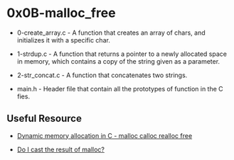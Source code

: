 # 0x0B-malloc_free

* 0-create_array.c - A function that creates an array of chars, and initializes it with a specific char.

* 1-strdup.c - A function that returns a pointer to a newly allocated space in memory, which contains a copy of the string given as a parameter.

* 2-str_concat.c - A function that concatenates two strings.

* main.h - Header file that contain all the prototypes of function in the C fies.

## Useful Resource
* [Dynamic memory allocation in C - malloc calloc realloc free](https://www.youtube.com/watch?v=xDVC3wKjS64)

* [Do I cast the result of malloc?](https://stackoverflow.com/questions/605845/do-i-cast-the-result-of-malloc)
